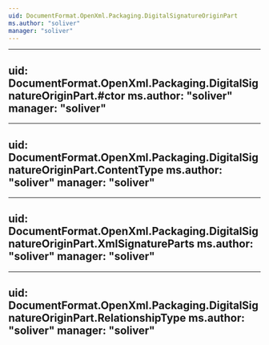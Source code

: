 ```yaml
---
uid: DocumentFormat.OpenXml.Packaging.DigitalSignatureOriginPart
ms.author: "soliver"
manager: "soliver"
---
```


---
uid: DocumentFormat.OpenXml.Packaging.DigitalSignatureOriginPart.#ctor
ms.author: "soliver"
manager: "soliver"
---

---
uid: DocumentFormat.OpenXml.Packaging.DigitalSignatureOriginPart.ContentType
ms.author: "soliver"
manager: "soliver"
---

---
uid: DocumentFormat.OpenXml.Packaging.DigitalSignatureOriginPart.XmlSignatureParts
ms.author: "soliver"
manager: "soliver"
---

---
uid: DocumentFormat.OpenXml.Packaging.DigitalSignatureOriginPart.RelationshipType
ms.author: "soliver"
manager: "soliver"
---
